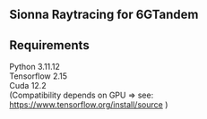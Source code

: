 ## Sionna Raytracing for 6GTandem


## Requirements
Python 3.11.12  
Tensorflow 2.15  
Cuda 12.2   
(Compatibility depends on GPU => see: https://www.tensorflow.org/install/source )  
